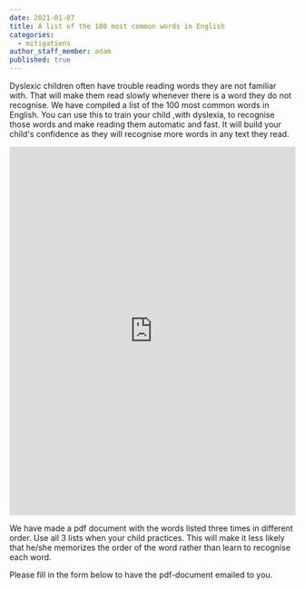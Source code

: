 ```yaml
---
date: 2021-01-07
title: A list of the 100 most common words in English
categories:
  - mitigations
author_staff_member: adam
published: true
---
```

Dyslexic children often have trouble reading words they are not familiar with. That will make them read slowly whenever there is a word they do not recognise. We have compiled a list of the 100 most common words in English. You can use this to train your child ,with dyslexia, to recognise those words and make reading them automatic and fast. It will build your child's confidence as they will recognise more words in any text they read.
<!-- Start of HubSpot Embed Code -->
<script type="text/javascript" id="hs-script-loader" async defer src="//js.hs-scripts.com/5945884.js"></script>
<!-- End of HubSpot Embed Code -->
<iframe id="sib" width="100%" height="650px" src="https://17abdf7c.sibforms.com/serve/MUIEAG4ABlzn5_C_d69co9dMTJhZ1MUKaiJn_J_RYUNAmIL1lrvA4Gs0wSHmhPwjICXLAgEZpNE3ZOgSBlVQrHfX03rsOTOBaDKC1qmkA8rPsFX-_n9SGyMFuLMq4HW8IS3QiFNGRrXwck-HGS-4x97tBzwU31t_y6ZZlFUZWsqyhQkOi1dF-uS8G35RKhw4SzBKGSZI_evYbYHv" frameborder="0" scrolling="auto" allowfullscreen style="display: block;margin-left: auto;margin-right: auto;max-width: 100%;"></iframe>

We have made a pdf document with the words listed three times in different order. Use all 3 lists when your child practices. This will make it less likely that he/she memorizes the order of the word rather than learn to recognise each word.

Please fill in the form below to have the pdf-document emailed to you.

<script charset="utf-8" type="text/javascript" src="//js.hsforms.net/forms/shell.js"></script>

<script>hbspt.forms.create({portalId: "5945884",formId: "91dbfcac-d4a7-4b5b-87ef-3adce7fd9662"});</script>

